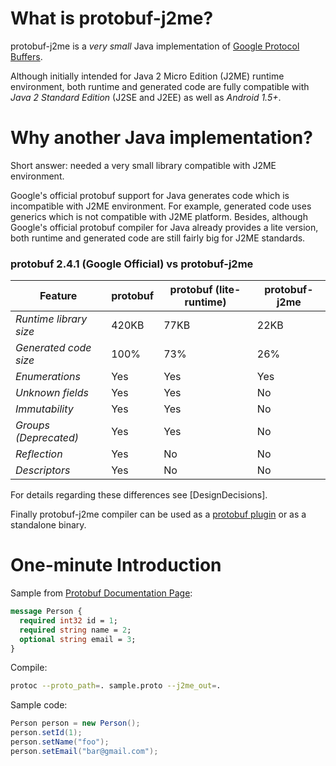 # What is protobuf-j2me?

protobuf-j2me is a *very small* Java implementation of [Google Protocol Buffers](http://code.google.com/apis/protocolbuffers/docs).

Although initially intended for Java 2 Micro Edition (J2ME) runtime environment, both runtime and generated code are fully compatible with *Java 2 Standard Edition* (J2SE and J2EE) as well as *Android 1.5+*.

# Why another Java implementation?

Short answer: needed a very small library compatible with J2ME environment.

Google's official protobuf support for Java generates code which is incompatible with J2ME environment. For example, generated code uses generics which is not compatible with J2ME platform. Besides, although Google's official protobuf compiler for Java already provides a lite version, both runtime and generated code are still fairly big for J2ME standards.

### protobuf 2.4.1 (Google Official) vs protobuf-j2me

| Feature                | protobuf | protobuf (lite-runtime) | protobuf-j2me |
| ---------------------- | -------- | ----------------------- | ------------- |
| *Runtime library size* |   420KB  |     77KB                |     22KB      |
| *Generated code size*  |   100%   |     73%                 |     26%       |
| *Enumerations*         |   Yes    |     Yes                 |     Yes       |
| *Unknown fields*       |   Yes    |     Yes                 |      No       |
| *Immutability*         |   Yes    |     Yes                 |      No       |
| *Groups (Deprecated)*  |   Yes    |     Yes                 |      No       |
| *Reflection*           |   Yes    |      No                 |      No       |
| *Descriptors*          |   Yes    |      No                 |      No       |

For details regarding these differences see [DesignDecisions].

Finally protobuf-j2me compiler can be used as a [protobuf plugin](http://code.google.com/apis/protocolbuffers/docs/reference/other.html) or as a standalone binary.

# One-minute Introduction

Sample from [Protobuf Documentation Page](http://code.google.com/apis/protocolbuffers/docs):
```proto
message Person {
  required int32 id = 1;
  required string name = 2;
  optional string email = 3;
}
```

Compile:
```sh
protoc --proto_path=. sample.proto --j2me_out=.
```

Sample code:
```java
Person person = new Person();
person.setId(1);
person.setName("foo");
person.setEmail("bar@gmail.com");
```
